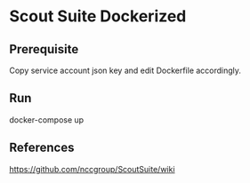 # Scout Suite Dockerized

## Prerequisite

Copy service account json key and edit Dockerfile accordingly.

## Run

docker-compose up

## References

https://github.com/nccgroup/ScoutSuite/wiki
